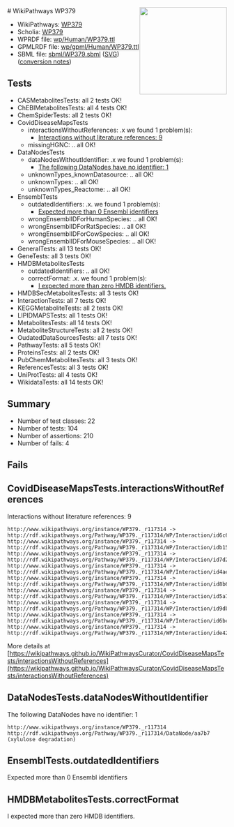 <img style="float: right; width: 200px" src="../logo.png" />
# WikiPathways WP379

* WikiPathways: [WP379](https://identifiers.org/wikipathways:WP379)
* Scholia: [WP379](https://scholia.toolforge.org/wikipathways/WP379)
* WPRDF file: [wp/Human/WP379.ttl](../wp/Human/WP379.ttl)
* GPMLRDF file: [wp/gpml/Human/WP379.ttl](../wp/gpml/Human/WP379.ttl)
* SBML file: [sbml/WP379.sbml](../sbml/WP379.sbml) ([SVG](../sbml/WP379.svg)) ([conversion notes](../sbml/WP379.txt))

## Tests
* CASMetabolitesTests: all 2 tests OK!
* ChEBIMetabolitesTests: all 4 tests OK!
* ChemSpiderTests: all 2 tests OK!
* CovidDiseaseMapsTests
    * interactionsWithoutReferences: .x we found 1 problem(s):
        * [Interactions without literature references: 9](#2e295937)
    * missingHGNC: .. all OK!
* DataNodesTests
    * dataNodesWithoutIdentifier: .x we found 1 problem(s):
        * [The following DataNodes have no identifier: 1](#d2d32fa0)
    * unknownTypes_knownDatasource: .. all OK!
    * unknownTypes: .. all OK!
    * unknownTypes_Reactome: .. all OK!
* EnsemblTests
    * outdatedIdentifiers: .x. we found 1 problem(s):
        * [Expected more than 0 Ensembl identifiers](#f44398b7)
    * wrongEnsemblIDForHumanSpecies: .. all OK!
    * wrongEnsemblIDForRatSpecies: .. all OK!
    * wrongEnsemblIDForCowSpecies: .. all OK!
    * wrongEnsemblIDForMouseSpecies: .. all OK!
* GeneralTests: all 13 tests OK!
* GeneTests: all 3 tests OK!
* HMDBMetabolitesTests
    * outdatedIdentifiers: .. all OK!
    * correctFormat: .x. we found 1 problem(s):
        * [I expected more than zero HMDB identifiers.](#ad154c1e)
* HMDBSecMetabolitesTests: all 3 tests OK!
* InteractionTests: all 7 tests OK!
* KEGGMetaboliteTests: all 2 tests OK!
* LIPIDMAPSTests: all 1 tests OK!
* MetabolitesTests: all 14 tests OK!
* MetaboliteStructureTests: all 2 tests OK!
* OudatedDataSourcesTests: all 7 tests OK!
* PathwayTests: all 5 tests OK!
* ProteinsTests: all 2 tests OK!
* PubChemMetabolitesTests: all 3 tests OK!
* ReferencesTests: all 3 tests OK!
* UniProtTests: all 4 tests OK!
* WikidataTests: all 14 tests OK!


## Summary

* Number of test classes: 22
* Number of tests: 104
* Number of assertions: 210
* Number of fails: 4

## Fails

<a name="2e295937" />

## CovidDiseaseMapsTests.interactionsWithoutReferences

Interactions without literature references: 9
```
http://www.wikipathways.org/instance/WP379._r117314 -> http://rdf.wikipathways.org/Pathway/WP379._r117314/WP/Interaction/id6c6607ff
http://www.wikipathways.org/instance/WP379._r117314 -> http://rdf.wikipathways.org/Pathway/WP379._r117314/WP/Interaction/idb15bbea0
http://www.wikipathways.org/instance/WP379._r117314 -> http://rdf.wikipathways.org/Pathway/WP379._r117314/WP/Interaction/id7d2e3292
http://www.wikipathways.org/instance/WP379._r117314 -> http://rdf.wikipathways.org/Pathway/WP379._r117314/WP/Interaction/id4aea8f80
http://www.wikipathways.org/instance/WP379._r117314 -> http://rdf.wikipathways.org/Pathway/WP379._r117314/WP/Interaction/id8b65e498
http://www.wikipathways.org/instance/WP379._r117314 -> http://rdf.wikipathways.org/Pathway/WP379._r117314/WP/Interaction/id5a7b9965
http://www.wikipathways.org/instance/WP379._r117314 -> http://rdf.wikipathways.org/Pathway/WP379._r117314/WP/Interaction/id9db96f23
http://www.wikipathways.org/instance/WP379._r117314 -> http://rdf.wikipathways.org/Pathway/WP379._r117314/WP/Interaction/id6bca7e43
http://www.wikipathways.org/instance/WP379._r117314 -> http://rdf.wikipathways.org/Pathway/WP379._r117314/WP/Interaction/ide42ba1e3
```

More details at [https://wikipathways.github.io/WikiPathwaysCurator/CovidDiseaseMapsTests/interactionsWithoutReferences](https://wikipathways.github.io/WikiPathwaysCurator/CovidDiseaseMapsTests/interactionsWithoutReferences)

<a name="d2d32fa0" />

## DataNodesTests.dataNodesWithoutIdentifier

The following DataNodes have no identifier: 1
```
http://www.wikipathways.org/instance/WP379._r117314 http://rdf.wikipathways.org/Pathway/WP379._r117314/DataNode/aa7b7 (xylulose degradation)
```

<a name="f44398b7" />

## EnsemblTests.outdatedIdentifiers

Expected more than 0 Ensembl identifiers
<a name="ad154c1e" />

## HMDBMetabolitesTests.correctFormat

I expected more than zero HMDB identifiers.
